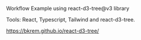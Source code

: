 Workflow Example using react-d3-tree@v3 library

Tools: React, Typescript, Tailwind and react-d3-tree.

https://bkrem.github.io/react-d3-tree/
